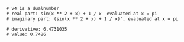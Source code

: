     # v4 is a dualnumber
    # real part: sin(x ** 2 + x) + 1 / x  evaluated at x = pi
    # imaginary part: (sin(x ** 2 + x) + 1 / x)', evaluated at x = pi

    # derivative: 6.4731035
    # value: 0.7486
